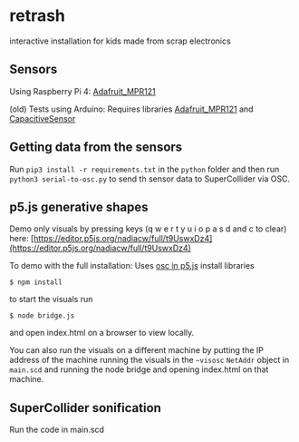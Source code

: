 # retrash
interactive installation for kids made from scrap electronics

## Sensors
Using Raspberry Pi 4: [Adafruit_MPR121](https://circuitpython.readthedocs.io/projects/mpr121/en/latest/index.html)

(old) Tests using Arduino: Requires libraries [Adafruit_MPR121](https://github.com/adafruit/Adafruit_MPR121) and [CapacitiveSensor](https://playground.arduino.cc/Main/CapacitiveSensor/)

## Getting data from the sensors

Run `pip3 install -r requirements.txt` in the `python` folder and then run `python3 serial-to-osc.py` to send th sensor data to SuperCollider via OSC.

## p5.js generative shapes
Demo only visuals by pressing keys (q w e r t y u i o p a s d and c to clear) here: [https://editor.p5js.org/nadiacw/full/t9UswxDz4](https://editor.p5js.org/nadiacw/full/t9UswxDz4)

To demo with the full installation:
Uses [osc in p5.js](https://github.com/genekogan/p5js-osc)
install libraries 
~~~
$ npm install
~~~
to start the visuals run 
~~~
$ node bridge.js
~~~
and open index.html on a browser to view locally.

You can also run the visuals on a different machine by putting the IP address of the machine running the visuals in the `~visosc` `NetAddr` object in `main.scd` and running the node bridge and opening index.html on that machine.



## SuperCollider sonification

Run the code in main.scd